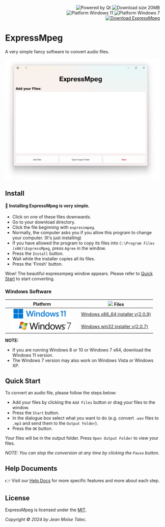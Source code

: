 <p align="right"> 
  <img src="https://img.shields.io/badge/Uses%20Qt-gray?logo=Qt&logoColor=green" alt="Powered by Qt"/> 
  <img src="https://img.shields.io/badge/Download%20size-89MB-green" alt="Download size 20MB"/> 
   <br> 
  <img src="https://img.shields.io/badge/Platform-Windows%207-green?logo=windows%20xp&logoColor=9ac342" alt="Platform Windows 11"/> 
  <img src="https://img.shields.io/badge/Platform-Windows%2011-blue?logo=windows%2011&logoColor=40c7ff" alt="Platform Windows 7"/>   
  <br>
  <a href='https://expressmpeg.en.uptodown.com/windows' title='UpToDown' ><img src='https://stc.utdstc.com/img/mediakit/imagotipo2.png' alt='Download ExpressMpeg' width=140></a>
</p> 


# ExpressMpeg 

A very simple fancy software to convert audio files. 

![Cover](./main-window.png) 

## Install 

#### 💾 Installing ExpressMpeg is very simple.<br> 

- Click on one of these files downwards.
- Go to your download directory. 
- Click the file beginning with `expressmpeg`. 
- Normally, the computer asks you if you allow this program to change your computer. (It's just installing) 
- If you have allowed the program to copy its files into `C:\Program Files (x86)\ExpressMpeg`, press `Agree` in the window. 
- Press the `Install` button. 
- Wait while the installer copies all its files. 
- Press the 'Finish' button. 

Wow! The beautiful expressmpeg window appears. Please refer to [Quick Start](#quick-start) to start converting. 

### Windows Software 

|Platform | <img width=16 src="https://www.svgrepo.com/download/138917/download.svg"> Files | 
|-------- | ------ | 
| <img src="./windows-11.png" height=32 align="justify"> | [Windows x86_64 installer v(2.0.9)](https://www.vizysound.com/ExpressMpeg/installers/expressmpeg_x86_64_v_(2.0.9).exe)  | 
| <img style="margin-left:12px" src="./windows-7.png" height=32 align="justify">|[Windows win32 installer v(2.0.7)](https://www.vizysound.com/ExpressMpeg/installers/expressmpeg_win32_v_(2.0.7).exe)| 

**NOTE:** 
- If you are running Windows 8 or 10 or Windows 7 x64, download the Windows 11 version. 
- The Windows 7 version may also work on Windows Vista or Windows XP. 

## Quick Start 

To convert an audio file, please follow the steps below: 
- Add your files by clicking the `Add Files` button or drag your files to the window. 
- Press the `Start` button. 
- In the dialogue box select what you want to do (e.g. convert `.wav` files to `.mp3` and send them to the `Output Folder`). 
- Press the `OK` button. 

Your files will be in the output folder. Press `Open Output Folder` to view your files. 

*NOTE: You can stop the conversion at any time by clicking the `Pause` button.*

## Help Documents

👉 Visit our [Help Docs](./HELP.md) for more specific features and more about each step. 


## License 

ExpressMpeg is licensed under the [MIT](./LICENSE). 

*Copyright © 2024 by Jean Moïse Talec.*

 
